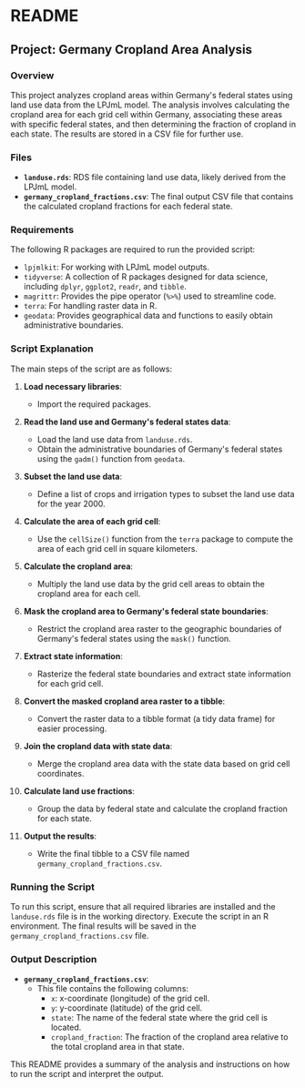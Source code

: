 # README

## Project: Germany Cropland Area Analysis

### Overview
This project analyzes cropland areas within Germany's federal states using land use data from the LPJmL model. The analysis involves calculating the cropland area for each grid cell within Germany, associating these areas with specific federal states, and then determining the fraction of cropland in each state. The results are stored in a CSV file for further use.

### Files
- **`landuse.rds`**: RDS file containing land use data, likely derived from the LPJmL model.
- **`germany_cropland_fractions.csv`**: The final output CSV file that contains the calculated cropland fractions for each federal state.

### Requirements
The following R packages are required to run the provided script:
- `lpjmlkit`: For working with LPJmL model outputs.
- `tidyverse`: A collection of R packages designed for data science, including `dplyr`, `ggplot2`, `readr`, and `tibble`.
- `magrittr`: Provides the pipe operator (`%>%`) used to streamline code.
- `terra`: For handling raster data in R.
- `geodata`: Provides geographical data and functions to easily obtain administrative boundaries.

### Script Explanation
The main steps of the script are as follows:

1. **Load necessary libraries**:
   - Import the required packages.

2. **Read the land use and Germany's federal states data**:
   - Load the land use data from `landuse.rds`.
   - Obtain the administrative boundaries of Germany's federal states using the `gadm()` function from `geodata`.

3. **Subset the land use data**:
   - Define a list of crops and irrigation types to subset the land use data for the year 2000.

4. **Calculate the area of each grid cell**:
   - Use the `cellSize()` function from the `terra` package to compute the area of each grid cell in square kilometers.

5. **Calculate the cropland area**:
   - Multiply the land use data by the grid cell areas to obtain the cropland area for each cell.

6. **Mask the cropland area to Germany's federal state boundaries**:
   - Restrict the cropland area raster to the geographic boundaries of Germany's federal states using the `mask()` function.

7. **Extract state information**:
   - Rasterize the federal state boundaries and extract state information for each grid cell.

8. **Convert the masked cropland area raster to a tibble**:
   - Convert the raster data to a tibble format (a tidy data frame) for easier processing.

9. **Join the cropland data with state data**:
   - Merge the cropland area data with the state data based on grid cell coordinates.

10. **Calculate land use fractions**:
    - Group the data by federal state and calculate the cropland fraction for each state.

11. **Output the results**:
    - Write the final tibble to a CSV file named `germany_cropland_fractions.csv`.

### Running the Script
To run this script, ensure that all required libraries are installed and the `landuse.rds` file is in the working directory. Execute the script in an R environment. The final results will be saved in the `germany_cropland_fractions.csv` file.

### Output Description
- **`germany_cropland_fractions.csv`**:
  - This file contains the following columns:
    - `x`: x-coordinate (longitude) of the grid cell.
    - `y`: y-coordinate (latitude) of the grid cell.
    - `state`: The name of the federal state where the grid cell is located.
    - `cropland_fraction`: The fraction of the cropland area relative to the total cropland area in that state.


This README provides a summary of the analysis and instructions on how to run the script and interpret the output.
